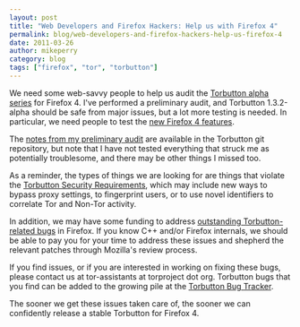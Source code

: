 ```yaml
---
layout: post
title: "Web Developers and Firefox Hackers: Help us with Firefox 4"
permalink: blog/web-developers-and-firefox-hackers-help-us-firefox-4
date: 2011-03-26
author: mikeperry
category: blog
tags: ["firefox", "tor", "torbutton"]
---
```


We need some web-savvy people to help us audit the [Torbutton alpha series](https://www.torproject.org/torbutton/) for Firefox 4. I've performed a preliminary audit, and Torbutton 1.3.2-alpha should be safe from major issues, but a lot more testing is needed. In particular, we need people to test the [new Firefox 4 features](https://developer.mozilla.org/en/Firefox_4_for_developers).

The [notes from my preliminary audit](https://gitweb.torproject.org/torbutton.git/blob_plain/HEAD:/website/design/FF40_AUDIT) are available in the Torbutton git repository, but note that I have not tested everything that struck me as potentially troublesome, and there may be other things I missed too.

As a reminder, the types of things we are looking for are things that violate the [Torbutton Security Requirements](https://www.torproject.org/torbutton/en/design/#requirements), which may include new ways to bypass proxy settings, to fingerprint users, or to use novel identifiers to correlate Tor and Non-Tor activity.

In addition, we may have some funding to address [outstanding Torbutton-related bugs](https://www.torproject.org/torbutton/en/design/#FirefoxBugs) in Firefox. If you know C++ and/or Firefox internals, we should be able to pay you for your time to address these issues and shepherd the relevant patches through Mozilla's review process.

If you find issues, or if you are interested in working on fixing these bugs, please contact us at tor-assistants at torproject dot org. Torbutton bugs that you find can be added to the growing pile at the [Torbutton Bug Tracker](https://trac.torproject.org/projects/tor/report/14).

The sooner we get these issues taken care of, the sooner we can confidently release a stable Torbutton for Firefox 4.


